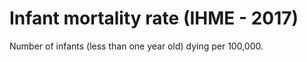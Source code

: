 # Infant mortality rate (IHME - 2017)

Number of infants (less than one year old) dying per 100,000.